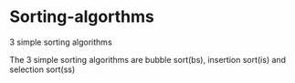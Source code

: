 # Sorting-algorthms
3 simple sorting algorithms 

The 3 simple sorting algorithms are bubble sort(bs), insertion sort(is) and selection sort(ss)
